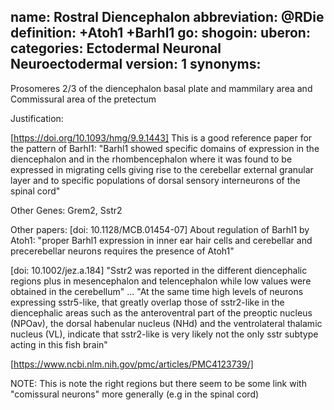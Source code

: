 name: Rostral Diencephalon
abbreviation: @RDie
definition: +Atoh1 +Barhl1
go:
shogoin: 
uberon:
categories: Ectodermal Neuronal Neuroectodermal
version: 1
synonyms:
---

Prosomeres 2/3 of the diencephalon basal plate and mammilary area and Commissural area of the pretectum

Justification:

[https://doi.org/10.1093/hmg/9.9.1443] This is a good reference paper for the pattern of Barhl1: "Barhl1 showed specific domains of expression in the diencephalon and in the rhombencephalon where it was found to be expressed in migrating cells giving rise to the cerebellar external granular layer and to specific populations of dorsal sensory interneurons of the spinal cord"

Other Genes:
Grem2, Sstr2

Other papers:
[doi: 10.1128/MCB.01454-07] About regulation of Barhl1 by Atoh1: "proper Barhl1 expression in inner ear hair cells and cerebellar and precerebellar neurons requires the presence of Atoh1"

[doi: 10.1002/jez.a.184] "Sstr2 was reported in the different diencephalic regions plus in mesencephalon and telencephalon while low values were obtained in the cerebellum" ... "At the same time high levels of neurons expressing sstr5-like, that greatly overlap those of sstr2-like in the diencephalic areas such as the anteroventral part of the preoptic nucleus (NPOav), the dorsal habenular nucleus (NHd) and the ventrolateral thalamic nucleus (VL), indicate that sstr2-like is very likely not the only sstr subtype acting in this fish brain"

[https://www.ncbi.nlm.nih.gov/pmc/articles/PMC4123739/] 


NOTE: 
This is note the right regions but there seem to be some link with "comissural neurons" more generally (e.g in the spinal cord)